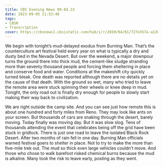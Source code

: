 ```yaml
---
title: CBS Evening News 09.04.23
date: 2023-09-05 21:53:48
tags:
- CBSN
- Transcription
cover: https://cbsnews1.cbsistatic.com/hub/i/r/2019/04/01/727e357a-a126-4138-a2c5-4d3222669d57/thumbnail/640x360/3ff2761028dc5c65cc4f07acd54bcd5c/cbsn2-logo-1920x1080.jpg
---
```

We begin with tonight’s mud-delayed exodus from Burning Man. That’s the counterculture art festival held every year on what is typically a dry and dusty bed in the Nevada Desert. But over the weekend, a major downpour turns the ground there into thick mud, the cement-like sludge stranding more than seventy thousand people and forcing them sheltering in place and conserve food and water. Conditions at the makeshift city quickly turned bleak. One death was reported although there are no details yet on the cause of that death. With the ground so wet, many who tried to leave the remote area were stuck spinning their wheels or knee deep in mud. Tonight, the only road out is finally dry enough for people to slowly start making their way back to civilization. 

We are right outside the camp site. And you can see just how remote this is about one hundred and forty miles from Reno. They may look like ants on your screen. But thousands of cars are snaking through the desert, barely moving. Today finally was moving day. But it was slow slog. Tens of thousands attending the event that celebrates being off the grid have been stuck in gridlock. There is just one road to leave the isolated Black Rock Desert. After two months of rain fell in one day. Burning Man officials warned festival goers to shelter in place. Not to try to make the more than five-mile trek out. The mud so thick even large vehicles couldn’t move. And those who chose to walk barefoot risked chemical burns because the mud is alkaline. Many took the risk to leave early, posting as they went.  
